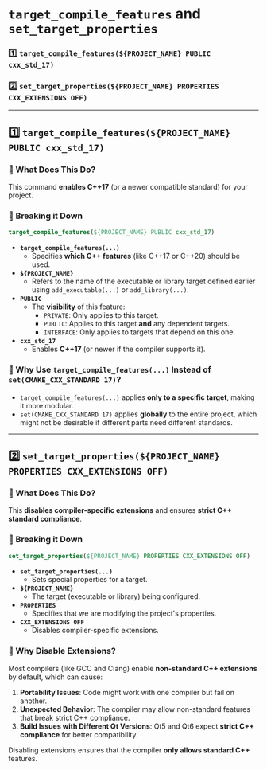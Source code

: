 # `target_compile_features` and `set_target_properties`
### **1️⃣ `target_compile_features(${PROJECT_NAME} PUBLIC cxx_std_17)`**
### **2️⃣ `set_target_properties(${PROJECT_NAME} PROPERTIES CXX_EXTENSIONS OFF)`**

---

## **1️⃣ `target_compile_features(${PROJECT_NAME} PUBLIC cxx_std_17)`**

### **🔹 What Does This Do?**
This command **enables C++17** (or a newer compatible standard) for your project.

### **📌 Breaking it Down**
```cmake
target_compile_features(${PROJECT_NAME} PUBLIC cxx_std_17)
```
- **`target_compile_features(...)`**  
  - Specifies **which C++ features** (like C++17 or C++20) should be used.
- **`${PROJECT_NAME}`**  
  - Refers to the name of the executable or library target defined earlier using `add_executable(...)` or `add_library(...)`.
- **`PUBLIC`**  
  - The **visibility** of this feature:
    - `PRIVATE`: Only applies to this target.
    - `PUBLIC`: Applies to this target **and** any dependent targets.
    - `INTERFACE`: Only applies to targets that depend on this one.
- **`cxx_std_17`**  
  - Enables **C++17** (or newer if the compiler supports it).

### **🔹 Why Use `target_compile_features(...)` Instead of `set(CMAKE_CXX_STANDARD 17)`?**
- `target_compile_features(...)` applies **only to a specific target**, making it more modular.
- `set(CMAKE_CXX_STANDARD 17)` applies **globally** to the entire project, which might not be desirable if different parts need different standards.

---

## **2️⃣ `set_target_properties(${PROJECT_NAME} PROPERTIES CXX_EXTENSIONS OFF)`**

### **🔹 What Does This Do?**
This **disables compiler-specific extensions** and ensures **strict C++ standard compliance**.

### **📌 Breaking it Down**
```cmake
set_target_properties(${PROJECT_NAME} PROPERTIES CXX_EXTENSIONS OFF)
```
- **`set_target_properties(...)`**  
  - Sets special properties for a target.
- **`${PROJECT_NAME}`**  
  - The target (executable or library) being configured.
- **`PROPERTIES`**  
  - Specifies that we are modifying the project's properties.
- **`CXX_EXTENSIONS OFF`**  
  - Disables compiler-specific extensions.

### **🔹 Why Disable Extensions?**
Most compilers (like GCC and Clang) enable **non-standard C++ extensions** by default, which can cause:
1. **Portability Issues**: Code might work with one compiler but fail on another.
2. **Unexpected Behavior**: The compiler may allow non-standard features that break strict C++ compliance.
3. **Build Issues with Different Qt Versions**: Qt5 and Qt6 expect **strict C++ compliance** for better compatibility.

Disabling extensions ensures that the compiler **only allows standard C++** features.
